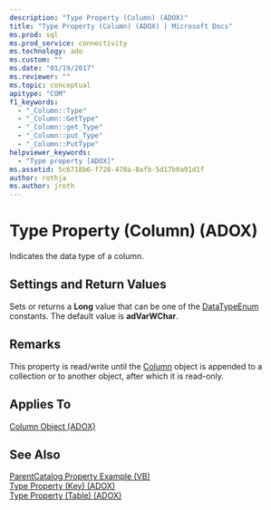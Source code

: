 ```yaml
---
description: "Type Property (Column) (ADOX)"
title: "Type Property (Column) (ADOX) | Microsoft Docs"
ms.prod: sql
ms.prod_service: connectivity
ms.technology: ado
ms.custom: ""
ms.date: "01/19/2017"
ms.reviewer: ""
ms.topic: conceptual
apitype: "COM"
f1_keywords: 
  - "_Column::Type"
  - "_Column::GetType"
  - "_Column::get_Type"
  - "_Column::put_Type"
  - "_Column::PutType"
helpviewer_keywords: 
  - "Type property [ADOX]"
ms.assetid: 5c6718b6-f728-478a-8afb-5d17b0a91d1f
author: rothja
ms.author: jroth
---
```

# Type Property (Column) (ADOX)
Indicates the data type of a column.  
  
## Settings and Return Values  
 Sets or returns a **Long** value that can be one of the [DataTypeEnum](../ado-api/datatypeenum.md) constants. The default value is **adVarWChar**.  
  
## Remarks  
 This property is read/write until the [Column](./column-object-adox.md) object is appended to a collection or to another object, after which it is read-only.  
  
## Applies To  
 [Column Object (ADOX)](./column-object-adox.md)  
  
## See Also  
 [ParentCatalog Property Example (VB)](./parentcatalog-property-example-vb.md)   
 [Type Property (Key) (ADOX)](./type-property-key-adox.md)   
 [Type Property (Table) (ADOX)](./type-property-table-adox.md)